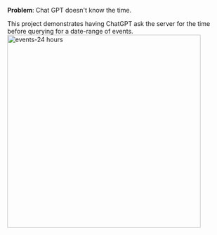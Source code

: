 **Problem**: Chat GPT doesn't know the time.

This project demonstrates having ChatGPT ask the server for the time before 
querying for a date-range of events.
<img width="440" alt="events-24 hours" src="https://github.com/sisbell/chatgpt-plugins/assets/64116/6f41d081-88e1-4bf1-b9de-a1e6b24c5713">
